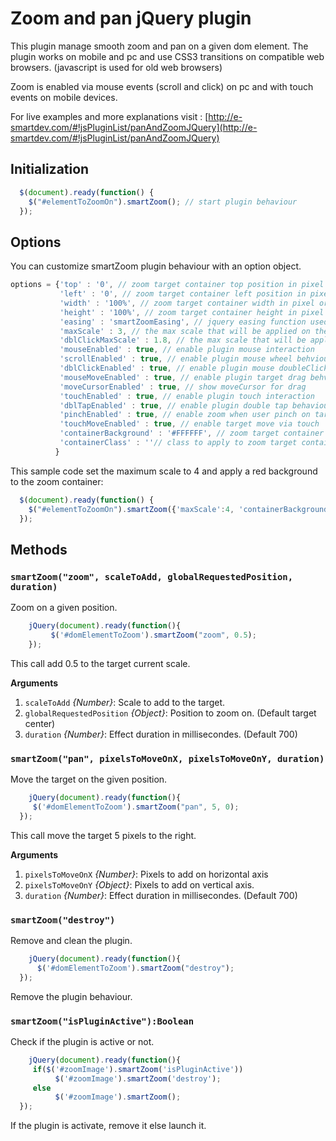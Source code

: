 # Zoom and pan jQuery plugin

This plugin manage smooth zoom and pan on a given dom element. The plugin works on mobile and pc and use CSS3 transitions on compatible web browsers. (javascript is used for old web browsers)

Zoom is enabled via mouse events (scroll and click) on pc and with touch events on mobile devices.

For live examples and more explanations visit : [http://e-smartdev.com/#!jsPluginList/panAndZoomJQuery](http://e-smartdev.com/#!jsPluginList/panAndZoomJQuery)

## Initialization

```js
  $(document).ready(function() {
    $("#elementToZoomOn").smartZoom(); // start plugin behaviour
  });
```

## Options
You can customize smartZoom plugin behaviour with an option object.
```js
options = {'top' : '0', // zoom target container top position in pixel
           'left' : '0', // zoom target container left position in pixel
           'width' : '100%', // zoom target container width in pixel or in percent
           'height' : '100%', // zoom target container height in pixel or in percent 
           'easing' : 'smartZoomEasing', // jquery easing function used when the browser doesn't support css transitions
           'maxScale' : 3, // the max scale that will be applied on the zoom target
           'dblClickMaxScale' : 1.8, // the max scale that will be applied on the zoom target on double click
           'mouseEnabled' : true, // enable plugin mouse interaction 
           'scrollEnabled' : true, // enable plugin mouse wheel behviour
           'dblClickEnabled' : true, // enable plugin mouse doubleClick behviour
           'mouseMoveEnabled' : true, // enable plugin target drag behviour
           'moveCursorEnabled' : true, // show moveCursor for drag
           'touchEnabled' : true, // enable plugin touch interaction 
           'dblTapEnabled' : true, // enable plugin double tap behaviour 
           'pinchEnabled' : true, // enable zoom when user pinch on target
           'touchMoveEnabled' : true, // enable target move via touch
           'containerBackground' : '#FFFFFF', // zoom target container background color (if containerClass is not set)
           'containerClass' : ''// class to apply to zoom target container if you whant to change background or borders (don't change size or position via css)
          } 
```		  
This sample code set the maximum scale to 4 and apply a red background to the zoom container:
```js
  $(document).ready(function() {
    $("#elementToZoomOn").smartZoom({'maxScale':4, 'containerBackground':'#FF0000'}); // start plugin behaviour
  });
```
## Methods

### `smartZoom("zoom", scaleToAdd, globalRequestedPosition, duration)`
Zoom on a given position.
```js
	jQuery(document).ready(function(){
	     $('#domElementToZoom').smartZoom("zoom", 0.5);
	});
```
This call add 0.5 to the target current scale.

__Arguments__

  1. `scaleToAdd` _{Number}_: Scale to add to the target.
  2. `globalRequestedPosition` _{Object}_: Position to zoom on. (Default target center)
  3. `duration` _{Number}_: Effect duration in millisecondes. (Default 700)

### `smartZoom("pan", pixelsToMoveOnX, pixelsToMoveOnY, duration)`
Move the target on the given position.
```js
	jQuery(document).ready(function(){
     $('#domElementToZoom').smartZoom("pan", 5, 0);
  });
```
This call move the target 5 pixels to the right.

__Arguments__

  1. `pixelsToMoveOnX` _{Number}_: Pixels to add on horizontal axis
  2. `pixelsToMoveOnY` _{Object}_: Pixels to add on vertical axis.
  3. `duration` _{Number}_: Effect duration in millisecondes. (Default 700)

### `smartZoom("destroy")`
Remove and clean the plugin.
```js
	jQuery(document).ready(function(){
      $('#domElementToZoom').smartZoom("destroy");
  });
```
Remove the plugin behaviour.

### `smartZoom("isPluginActive"):Boolean`
Check if the plugin is active or not.
```js
	jQuery(document).ready(function(){
     if($('#zoomImage').smartZoom('isPluginActive'))
          $('#zoomImage').smartZoom('destroy'); 
     else
          $('#zoomImage').smartZoom();
  });
```
If the plugin is activate, remove it else launch it.

  

